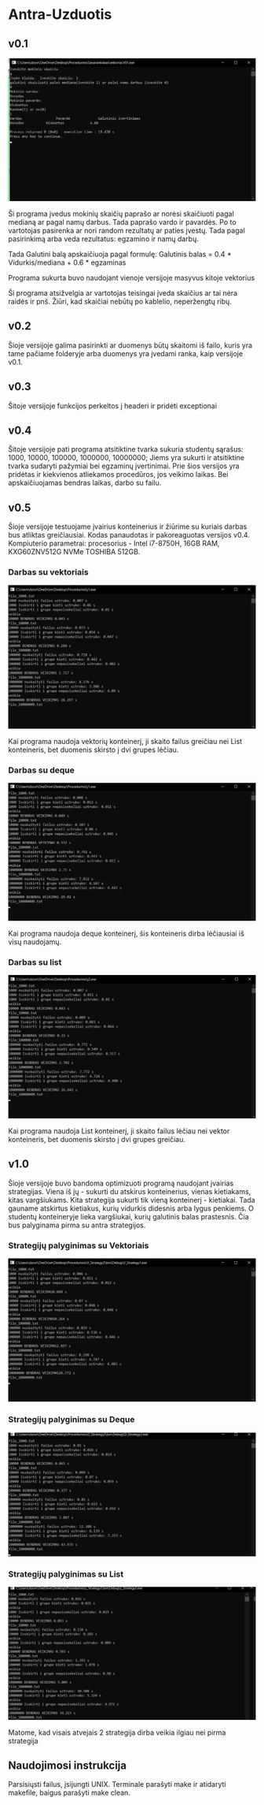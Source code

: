 # Antra-Uzduotis

## v0.1

![Versijos v0.1 pavyzdys](2uzd.png)

Ši programa įvedus mokinių skaičių paprašo ar norėsi skaičiuoti pagal medianą ar pagal namų darbus. Tada paprašo vardo ir pavardės. Po to vartotojas pasirenka ar nori random rezultatų ar paties įvestų. Tada pagal pasirinkimą arba veda rezultatus: egzamino ir namų darbų. 

Tada Galutini balą apskaičiuoja pagal formulę: Galutinis balas = 0.4 * Vidurkis/mediana + 0.6 * egzaminas

Programa sukurta buvo naudojant vienoje versijoje masyvus kitoje vektorius

Ši programa atsižvelgia ar vartotojas teisingai įveda skaičius ar tai nėra raidės ir pnš. Žiūri, kad skaičiai nebūtų po kablelio, neperžengtų ribų. 

## v0.2 

Šioje versijoje galima pasirinkti ar duomenys būtų skaitomi iš failo, kuris yra tame pačiame folderyje arba duomenys yra įvedami ranka, kaip versijoje v0.1.

## v0.3

Šitoje versijoje funkcijos perkeltos į headeri ir pridėti exceptionai

## v0.4

Šitoje versijoje pati programa atsitiktine tvarka sukuria studentų sąrašus: 1000, 10000, 100000, 1000000, 10000000; Jiems yra sukurti ir atsitiktine tvarka sudaryti pažymiai bei egzaminų įvertinimai. Prie šios versijos yra pridėtas ir kiekvienos atliekamos procedūros, jos veikimo laikas. Bei apskaičiuojamas bendras laikas, darbo su failu.

## v0.5

Šioje versijoje testuojame įvairius konteinerius ir žiūrime su kuriais darbas bus atliktas greičiausiai. Kodas panaudotas ir pakoreaguotas versijos v0.4. Kompiuterio parametrai: procesorius - Intel i7-8750H, 16GB RAM, KXG60ZNV512G NVMe TOSHIBA 512GB.

### Darbas su vektoriais
![v0.5 Palyginimui darbas su vektoriais](vektoriai.png)

Kai programa naudoja vektorių konteinerį, ji skaito failus greičiau nei List konteineris, bet duomenis skirsto į dvi grupes lėčiau.

### Darbas su deque
![v0.5 Palyginimui darbas su deque](deque.png)

Kai programa naudoja deque konteinerį, šis konteineris dirba lėčiausiai iš visų naudojamų.

### Darbas su list
![v0.5 Palyginimui darbas su list](List.png)

Kai programa naudoja List konteinerį, ji skaito failus lėčiau nei vektor konteineris, bet duomenis skirsto į dvi grupes greičiau.


## v1.0

Šioje versijoje buvo bandoma optimizuoti programą naudojant įvairias strategijas. Viena iš jų - sukurti du atskirus konteinerius, vienas kietiakams, kitas vargšiukams. Kita strategija sukurti tik vieną konteinerį - kietiakai. Tada gauname atskirtus kietiakus, kurių vidurkis didesnis arba lygus penkiems. O studentų konteineryje lieka vargšiukai, kurių galutinis balas prastesnis. 
Čia bus palyginama pirma su antra strategijos.

### Strategijų palyginimas su Vektoriais
![](Vstrrategy.png)


### Strategijų palyginimas su Deque
![](Dstrrategy.png)

### Strategijų palyginimas su List
![](Lstrrategy.png)

Matome, kad visais atvejais 2 strategija dirba veikia ilgiau nei pirma strategija

## Naudojimosi instrukcija

Parsisiųsti failus, įsijungti UNIX. Terminale parašyti make ir atidaryti makefile, baigus parašyti make clean.
